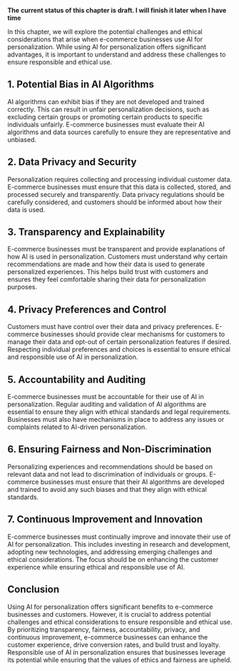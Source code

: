 **The current status of this chapter is draft. I will finish it later when I have time**

In this chapter, we will explore the potential challenges and ethical considerations that arise when e-commerce businesses use AI for personalization. While using AI for personalization offers significant advantages, it is important to understand and address these challenges to ensure responsible and ethical use.

**1. Potential Bias in AI Algorithms**
--------------------------------------

AI algorithms can exhibit bias if they are not developed and trained correctly. This can result in unfair personalization decisions, such as excluding certain groups or promoting certain products to specific individuals unfairly. E-commerce businesses must evaluate their AI algorithms and data sources carefully to ensure they are representative and unbiased.

**2. Data Privacy and Security**
--------------------------------

Personalization requires collecting and processing individual customer data. E-commerce businesses must ensure that this data is collected, stored, and processed securely and transparently. Data privacy regulations should be carefully considered, and customers should be informed about how their data is used.

**3. Transparency and Explainability**
--------------------------------------

E-commerce businesses must be transparent and provide explanations of how AI is used in personalization. Customers must understand why certain recommendations are made and how their data is used to generate personalized experiences. This helps build trust with customers and ensures they feel comfortable sharing their data for personalization purposes.

**4. Privacy Preferences and Control**
--------------------------------------

Customers must have control over their data and privacy preferences. E-commerce businesses should provide clear mechanisms for customers to manage their data and opt-out of certain personalization features if desired. Respecting individual preferences and choices is essential to ensure ethical and responsible use of AI in personalization.

**5. Accountability and Auditing**
----------------------------------

E-commerce businesses must be accountable for their use of AI in personalization. Regular auditing and validation of AI algorithms are essential to ensure they align with ethical standards and legal requirements. Businesses must also have mechanisms in place to address any issues or complaints related to AI-driven personalization.

**6. Ensuring Fairness and Non-Discrimination**
-----------------------------------------------

Personalizing experiences and recommendations should be based on relevant data and not lead to discrimination of individuals or groups. E-commerce businesses must ensure that their AI algorithms are developed and trained to avoid any such biases and that they align with ethical standards.

**7. Continuous Improvement and Innovation**
--------------------------------------------

E-commerce businesses must continually improve and innovate their use of AI for personalization. This includes investing in research and development, adopting new technologies, and addressing emerging challenges and ethical considerations. The focus should be on enhancing the customer experience while ensuring ethical and responsible use of AI.

**Conclusion**
--------------

Using AI for personalization offers significant benefits to e-commerce businesses and customers. However, it is crucial to address potential challenges and ethical considerations to ensure responsible and ethical use. By prioritizing transparency, fairness, accountability, privacy, and continuous improvement, e-commerce businesses can enhance the customer experience, drive conversion rates, and build trust and loyalty. Responsible use of AI in personalization ensures that businesses leverage its potential while ensuring that the values of ethics and fairness are upheld.
